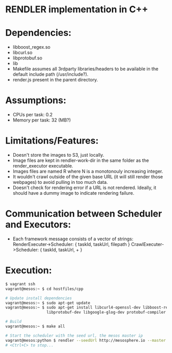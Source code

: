 RENDLER implementation in C++
=============================

Dependencies:
============
- libboost_regex.so
- libcurl.so
- libprotobuf.so
- lib
- Makefile assumes all 3rdparty libraries/headers to be available in the
  default include path (/usr/include?).
- render.js present in the parent directory.

Assumptions:
===========
- CPUs per task: 0.2
- Memory per task: 32 (MB?)

Limitations/Features:
====================
- Doesn't store the images to S3, just locally.
- Image files are kept in rendler-work-dir in the same folder as the
  render_executor executable.
- Images files are named R<N> where N is a monotonouly increasing integer.
- It wouldn't crawl outside of the given base URL (it will still render those
  webpages) to avoid pulling in too much data.
- Doesn't check for rendering error if a URL is not rendered.  Ideally, it
  should have a dummy image to indicate rendering failure.

Communication between Scheduler and Executors:
=============================================
- Each framework message consists of a vector of strings:
  RenderExecuter->Scheduler:    { taskId, taskUrl, filepath }
  CrawlExecuter->Scheduler:     { taskId, taskUrl, <urls>+ }

Execution:
=========

```bash
$ vagrant ssh
vagrant@mesos:~ $ cd hostfiles/cpp

# Update install dependencies
vagrant@mesos:~ $ sudo apt-get update
vagrant@mesos:~ $ sudo apt-get install libcurl4-openssl-dev libboost-regex1.55-dev \
				  libprotobuf-dev libgoogle-glog-dev protobuf-compiler

# Build
vagrant@mesos:~ $ make all

# Start the scheduler with the seed url, the mesos master ip
vagrant@mesos:python $ rendler --seedUrl http://mesosphere.io --master 127.0.1.1:5050
# <Ctrl+C> to stop...
```